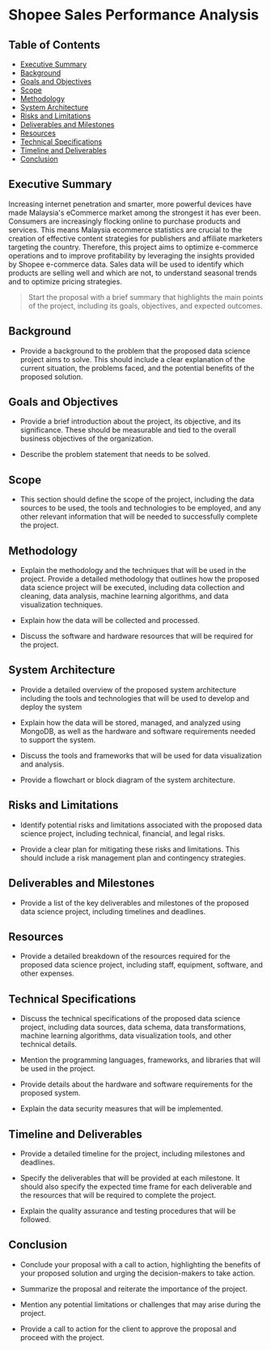 # Shopee Sales Performance Analysis

  
## Table of Contents
- [Executive Summary](#executive-summary)
- [Background](#background)
- [Goals and Objectives](#goals-and-objectives)
- [Scope](#scope)
- [Methodology](#methodology)
- [System Architecture](#system-architecture)
- [Risks and Limitations](#risks-and-limitations)
- [Deliverables and Milestones](#deliverables-and-milestones)
- [Resources](#resources)
- [Technical Specifications](#technical-specifications)
- [Timeline and Deliverables](#timeline-and-deliverables)
- [Conclusion](#conclusion)

## Executive Summary

Increasing internet penetration and smarter, more powerful devices have made Malaysia's eCommerce market among the strongest it has ever been. Consumers are increasingly flocking online to purchase products and services. This means Malaysia ecommerce statistics are crucial to the creation of effective content strategies for publishers and affiliate marketers targeting the country. Therefore, this project aims to optimize e-commerce operations and to improve profitability by leveraging the insights provided by Shopee e-commerce data. Sales data will be used to identify which products are selling well and which are not, to understand seasonal trends and to optimize pricing strategies.
> Start the proposal with a brief summary that highlights the main points of the project, including its goals, objectives, and expected outcomes.
  

## Background

- Provide a background to the problem that the proposed data science project aims to solve. This should include a clear explanation of the current situation, the problems faced, and the potential benefits of the proposed solution.

  

## Goals and Objectives

- Provide a brief introduction about the project, its objective, and its significance. These should be measurable and tied to the overall business objectives of the organization.

- Describe the problem statement that needs to be solved.

  

## Scope

- This section should define the scope of the project, including the data sources to be used, the tools and technologies to be employed, and any other relevant information that will be needed to successfully complete the project.

  

## Methodology

- Explain the methodology and the techniques that will be used in the project. Provide a detailed methodology that outlines how the proposed data science project will be executed, including data collection and cleaning, data analysis, machine learning algorithms, and data visualization techniques.

- Explain how the data will be collected and processed.

- Discuss the software and hardware resources that will be required for the project.

  

## System Architecture

- Provide a detailed overview of the proposed system architecture including the tools and technologies that will be used to develop and deploy the system

- Explain how the data will be stored, managed, and analyzed using MongoDB, as well as the hardware and software requirements needed to support the system.

- Discuss the tools and frameworks that will be used for data visualization and analysis.

- Provide a flowchart or block diagram of the system architecture.

  

## Risks and Limitations

- Identify potential risks and limitations associated with the proposed data science project, including technical, financial, and legal risks.

- Provide a clear plan for mitigating these risks and limitations. This should include a risk management plan and contingency strategies.

  

## Deliverables and Milestones

- Provide a list of the key deliverables and milestones of the proposed data science project, including timelines and deadlines.

  

## Resources

- Provide a detailed breakdown of the resources required for the proposed data science project, including staff, equipment, software, and other expenses.

  

## Technical Specifications

- Discuss the technical specifications of the proposed data science project, including data sources, data schema, data transformations, machine learning algorithms, data visualization tools, and other technical details.

- Mention the programming languages, frameworks, and libraries that will be used in the project.

- Provide details about the hardware and software requirements for the proposed system.

- Explain the data security measures that will be implemented.

  

## Timeline and Deliverables

- Provide a detailed timeline for the project, including milestones and deadlines.

- Specify the deliverables that will be provided at each milestone. It should also specify the expected time frame for each deliverable and the resources that will be required to complete the project.

- Explain the quality assurance and testing procedures that will be followed.

  

## Conclusion

- Conclude your proposal with a call to action, highlighting the benefits of your proposed solution and urging the decision-makers to take action.

- Summarize the proposal and reiterate the importance of the project.

- Mention any potential limitations or challenges that may arise during the project.

- Provide a call to action for the client to approve the proposal and proceed with the project.
